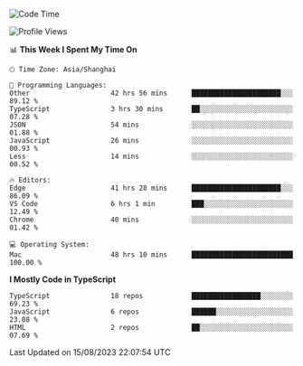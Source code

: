 <!--START_SECTION:waka-->
![Code Time](http://img.shields.io/badge/Code%20Time-4%2C984%20hrs%2015%20mins-blue)

![Profile Views](http://img.shields.io/badge/Profile%20Views-0-blue)

📊 **This Week I Spent My Time On** 

```text
🕑︎ Time Zone: Asia/Shanghai

💬 Programming Languages: 
Other                    42 hrs 56 mins      ██████████████████████░░░   89.12 % 
TypeScript               3 hrs 30 mins       ██░░░░░░░░░░░░░░░░░░░░░░░   07.28 % 
JSON                     54 mins             ░░░░░░░░░░░░░░░░░░░░░░░░░   01.88 % 
JavaScript               26 mins             ░░░░░░░░░░░░░░░░░░░░░░░░░   00.93 % 
Less                     14 mins             ░░░░░░░░░░░░░░░░░░░░░░░░░   00.52 % 

🔥 Editors: 
Edge                     41 hrs 28 mins      ██████████████████████░░░   86.09 % 
VS Code                  6 hrs 1 min         ███░░░░░░░░░░░░░░░░░░░░░░   12.49 % 
Chrome                   40 mins             ░░░░░░░░░░░░░░░░░░░░░░░░░   01.42 % 

💻 Operating System: 
Mac                      48 hrs 10 mins      █████████████████████████   100.00 % 
```

**I Mostly Code in TypeScript** 

```text
TypeScript               18 repos            █████████████████░░░░░░░░   69.23 % 
JavaScript               6 repos             ██████░░░░░░░░░░░░░░░░░░░   23.08 % 
HTML                     2 repos             ██░░░░░░░░░░░░░░░░░░░░░░░   07.69 % 
```




 Last Updated on 15/08/2023 22:07:54 UTC
<!--END_SECTION:waka-->
